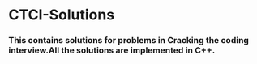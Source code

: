# CTCI-Solutions
<h3>This contains solutions for problems in Cracking the coding interview.All the solutions are implemented in C++.<h3>
